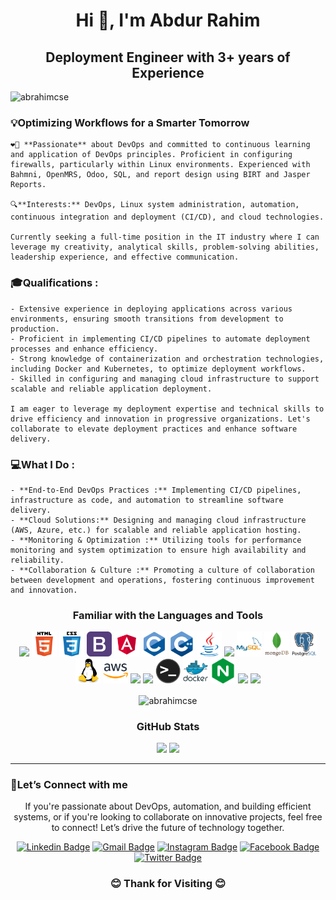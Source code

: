 <h1 align="center">Hi 👋, I'm Abdur Rahim</h1>
<h2 align="center">Deployment Engineer with 3+ years of Experience</h2>

<p align="left"> <img src="https://komarev.com/ghpvc/?username=abrahimcse&label=Profile%20views&color=0e75b6&style=flat" alt="abrahimcse" /> </p>

### 💡Optimizing Workflows for a Smarter Tomorrow

	❤️‍🔥 **Passionate** about DevOps and committed to continuous learning and application of DevOps principles. Proficient in configuring firewalls, particularly within Linux environments. Experienced with Bahmni, OpenMRS, Odoo, SQL, and report design using BIRT and Jasper Reports.

	🔍**Interests:** DevOps, Linux system administration, automation, continuous integration and deployment (CI/CD), and cloud technologies.

	Currently seeking a full-time position in the IT industry where I can leverage my creativity, analytical skills, problem-solving abilities, leadership experience, and effective communication.
### 🎓Qualifications :
	- Extensive experience in deploying applications across various environments, ensuring smooth transitions from development to production.
	- Proficient in implementing CI/CD pipelines to automate deployment processes and enhance efficiency.
	- Strong knowledge of containerization and orchestration technologies, including Docker and Kubernetes, to optimize deployment workflows.
	- Skilled in configuring and managing cloud infrastructure to support scalable and reliable application deployment.
	  
	I am eager to leverage my deployment expertise and technical skills to drive efficiency and innovation in progressive organizations. Let's collaborate to elevate deployment practices and enhance software delivery.

### 💻What I Do :
	- **End-to-End DevOps Practices :** Implementing CI/CD pipelines, infrastructure as code, and automation to streamline software delivery.
	- **Cloud Solutions:** Designing and managing cloud infrastructure (AWS, Azure, etc.) for scalable and reliable application hosting.
	- **Monitoring & Optimization :** Utilizing tools for performance monitoring and system optimization to ensure high availability and reliability.
	- **Collaboration & Culture :** Promoting a culture of collaboration between development and operations, fostering continuous improvement and innovation.

<h3 align="center">Familiar with the Languages and Tools</h3>

<p align="center">
<div align="center">
<code><img height="40" src="https://www.vectorlogo.zone/logos/git-scm/git-scm-icon.svg" ></code>
<code><img height="40" src= "https://raw.githubusercontent.com/devicons/devicon/master/icons/html5/html5-original-wordmark.svg"></code>
<code><img height="40" src="https://raw.githubusercontent.com/devicons/devicon/master/icons/css3/css3-original-wordmark.svg" ></code>
<code><img height="40" src= "https://raw.githubusercontent.com/github/explore/80688e429a7d4ef2fca1e82350fe8e3517d3494d/topics/bootstrap/bootstrap.png"></code>
<code><img height="40" src="https://raw.githubusercontent.com/github/explore/80688e429a7d4ef2fca1e82350fe8e3517d3494d/topics/angular/angular.png"></code>
<code><img height="40" src="https://raw.githubusercontent.com/devicons/devicon/master/icons/c/c-original.svg"></code>
<code><img height="40" src="https://raw.githubusercontent.com/devicons/devicon/master/icons/cplusplus/cplusplus-original.svg"></code>
<code><img height="40" src= "https://raw.githubusercontent.com/devicons/devicon/master/icons/java/java-original.svg"></code>
<code><img height="40" src= "https://www.vectorlogo.zone/logos/springio/springio-icon.svg"></code>
<code><img height="40" src= "https://raw.githubusercontent.com/devicons/devicon/master/icons/mysql/mysql-original-wordmark.svg"></code>
<code><img height="40" src="https://raw.githubusercontent.com/devicons/devicon/master/icons/mongodb/mongodb-original-wordmark.svg" ></code>
<code><img height="40" src= "https://raw.githubusercontent.com/devicons/devicon/master/icons/postgresql/postgresql-original-wordmark.svg"></code>
<code><img height="40" src= "https://raw.githubusercontent.com/devicons/devicon/master/icons/linux/linux-original.svg"></code>
<code><img height="40" src="https://raw.githubusercontent.com/devicons/devicon/master/icons/amazonwebservices/amazonwebservices-original-wordmark.svg" ></code>
<code><img height="40" src= "https://bashlogo.com/img/logo/jpg/full_colored_light.jpg"></code>
<code><img height="40" src= "https://www.vectorlogo.zone/logos/vagrantup/vagrantup-icon.svg"></code>
<code><img height="40" src= "https://raw.githubusercontent.com/github/explore/80688e429a7d4ef2fca1e82350fe8e3517d3494d/topics/terminal/terminal.png"></code>
<code><img height="40" src= "https://raw.githubusercontent.com/devicons/devicon/master/icons/docker/docker-original-wordmark.svg"></code>
<code><img height="40" src= "https://raw.githubusercontent.com/devicons/devicon/master/icons/nginx/nginx-original.svg"></code>
<code><img height="40" src= "https://www.vectorlogo.zone/logos/jenkins/jenkins-icon.svg"></code>
<code><img height="40" src= "https://www.vectorlogo.zone/logos/kubernetes/kubernetes-icon.svg"></code>
</div></p>

<div align="center">
<p><img align="center" src="https://github-readme-stats.vercel.app/api/top-langs?username=abrahimcse&show_icons=true&locale=en&layout=compact" alt="abrahimcse" /></p>
</div>

<h3 align="center">GitHub Stats</h3>

<div align="center">

<img src="https://github-readme-stats.vercel.app/api?username=abrahimcse&show_icons=true&count_private=true&theme=nightowl" />
<img src="https://github-readme-streak-stats.herokuapp.com?user=abrahimcse&theme=nightowl" />
    
</div>

--- 

### 🤝Let’s Connect with me
<div align="center">
  <p align="center">
If you're passionate about DevOps, automation, and building efficient systems, or if you're looking to collaborate on innovative projects, feel free to connect! Let’s drive the future of technology together.
	
   [![Linkedin Badge](https://img.shields.io/badge/-abrahimcse-blue?style=flat-square&logo=Linkedin&logoColor=white&link=https://www.linkedin.com/in/abrahimcse/)](https://www.linkedin.com/in/abrahimcse/) 
   [![Gmail Badge](https://img.shields.io/badge/-abrahimcse-c14438?style=flat-square&logo=Gmail&logoColor=white&link=mailto:abrahimcse@gmail.com)](mailto:abrahimcse@gmail.com)
   [![Instagram Badge](https://img.shields.io/badge/-abrahimcse-purple?style=flat&logo=instagram&logoColor=white&link=https://instagram.com/abrahimcse1/)](https://instagram.com/abrahimcse1/) 
   [![Facebook Badge](https://img.shields.io/badge/-abrahimcse-036be4?style=flat-square&logo=Facebook&logoColor=white&link=https://www.facebook.com/abrahimcse/)](https://www.facebook.com/abrahimcse/)
   [![Twitter Badge](https://img.shields.io/badge/-@abrahimcse-1ca0f1?style=flat-square&labelColor=1ca0f1&logo=twitter&logoColor=white&link=https://twitter.com/abrahimcse)](https://twitter.com/abrahimcse)
  </p>
</div>
<div align="center">
  
### 😊 Thank for Visiting 😊

</div>

